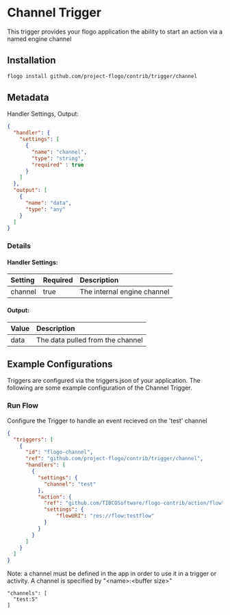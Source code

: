 <!--
title: Channel
weight: 4706
-->
# Channel Trigger
This trigger provides your flogo application the ability to start an action via a named engine channel

## Installation

```bash
flogo install github.com/project-flogo/contrib/trigger/channel
```

## Metadata
Handler Settings, Output:

```json
{
  "handler": {
    "settings": [
      {
        "name": "channel",
        "type": "string",
        "required" : true
      }
    ]
  },
  "output": [
    {
      "name": "data",
      "type": "any"
    }
  ]
}
```
### Details    
#### Handler Settings:
| Setting  | Required | Description |
|:---------|:---------|:------------|
| channel  | true     | The internal engine channel |

#### Output:
|Value   | Description |
|:--------|:------------|
| data     | The data pulled from the channel


## Example Configurations

Triggers are configured via the triggers.json of your application. The following are some example configuration of the Channel Trigger.

### Run Flow
Configure the Trigger to handle an event recieved on the 'test' channel

```json
{
  "triggers": [
    {
      "id": "flogo-channel",
      "ref": "github.com/project-flogo/contrib/trigger/channel",
      "handlers": [
        {
          "settings": {
            "channel": "test"
          },
          "action": {
            "ref": "github.com/TIBCOSoftware/flogo-contrib/action/flow",
            "settings": {
                "flowURI": "res://flow:testflow"
            }       
          }
        }
      ]
    }
  ]
}
```

Note: a channel must be defined in the app in order to use it in a trigger or activity.  A channel is specified by "\<name\>:\<buffer size\>"
```
"channels": [
  "test:5"
]
```